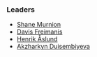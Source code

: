 ### Leaders

* [Shane Murnion](mailto:shane.murnion@owasp.org)
* [Davis Freimanis](mailto:davis.freimanis@owasp.org)
* [Henrik Åslund](mailto:haslund@akamai.com)
* [Akzharkyn Duisembiyeva](mailto:akzharkyn.duisembiyeva@owasp.org)
